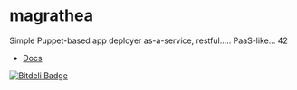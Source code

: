 magrathea
=========

Simple Puppet-based app deployer as-a-service, restful..... PaaS-like... 42

* [Docs](http://lorello.viewdocs.io/magrathea)



[![Bitdeli Badge](https://d2weczhvl823v0.cloudfront.net/lorello/magrathea/trend.png)](https://bitdeli.com/free "Bitdeli Badge")

